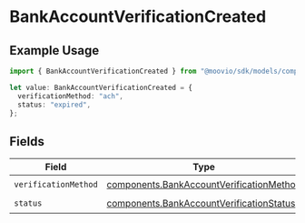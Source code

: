 # BankAccountVerificationCreated

## Example Usage

```typescript
import { BankAccountVerificationCreated } from "@moovio/sdk/models/components";

let value: BankAccountVerificationCreated = {
  verificationMethod: "ach",
  status: "expired",
};
```

## Fields

| Field                                                                                                | Type                                                                                                 | Required                                                                                             | Description                                                                                          |
| ---------------------------------------------------------------------------------------------------- | ---------------------------------------------------------------------------------------------------- | ---------------------------------------------------------------------------------------------------- | ---------------------------------------------------------------------------------------------------- |
| `verificationMethod`                                                                                 | [components.BankAccountVerificationMethod](../../models/components/bankaccountverificationmethod.md) | :heavy_check_mark:                                                                                   | N/A                                                                                                  |
| `status`                                                                                             | [components.BankAccountVerificationStatus](../../models/components/bankaccountverificationstatus.md) | :heavy_check_mark:                                                                                   | N/A                                                                                                  |